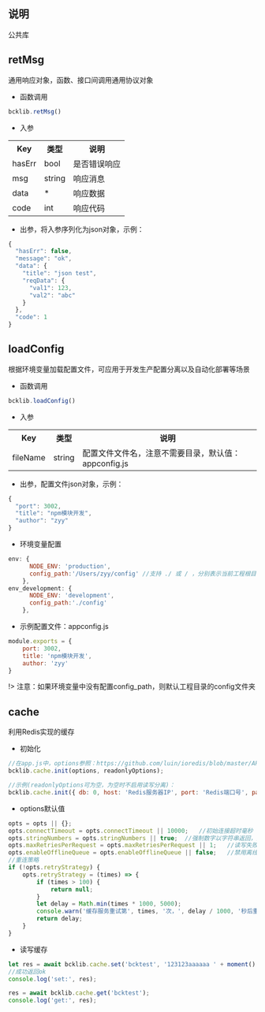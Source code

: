 ## 说明
公共库

## retMsg
通用响应对象，函数、接口间调用通用协议对象
- 函数调用
```javascript
bcklib.retMsg()
```

- 入参
<table data-hy-role="doctbl">
    <tr>
        <th>Key</th>
        <th>类型</th>
        <th>说明</th>
    </tr>
    <tr>
        <td>hasErr</td>
        <td>bool</td>
        <td>是否错误响应</td>
    </tr>
    <tr>
        <td>msg</td>
        <td>string</td>
        <td>响应消息</td>
    </tr>
    <tr>
        <td>data</td>
        <td>*</td>
        <td>响应数据</td>
    </tr>
    <tr>
        <td>code</td>
        <td>int</td>
        <td>响应代码</td>
    </tr>
</table>

- 出参，将入参序列化为json对象，示例：
```javascript
{
  "hasErr": false,
  "message": "ok",
  "data": {
    "title": "json test",
    "reqData": {
      "val1": 123,
      "val2": "abc"
    }
  },
  "code": 1
}
```

## loadConfig
根据环境变量加载配置文件，可应用于开发生产配置分离以及自动化部署等场景
- 函数调用
```javascript
bcklib.loadConfig()
```

- 入参
<table data-hy-role="doctbl">
    <tr>
        <th>Key</th>
        <th>类型</th>
        <th>说明</th>
    </tr>
    <tr>
        <td>fileName</td>
        <td>string</td>
        <td>配置文件文件名，注意不需要目录，默认值：appconfig.js</td>
    </tr>
</table>

- 出参，配置文件json对象，示例：
```javascript
{
  "port": 3002,
  "title": "npm模块开发",
  "author": "zyy"
}
```

- 环境变量配置
```javascript
env: {
      NODE_ENV: 'production',
      config_path:'/Users/zyy/config' //支持 ./ 或 / ，分别表示当前工程根目录和系统根目录
    },
env_development: {
      NODE_ENV: 'development',
      config_path:'./config'
    },
```

- 示例配置文件：appconfig.js
```javascript
module.exports = {
    port: 3002,
    title: 'npm模块开发',
    author: 'zyy'
}
```
!> 注意：如果环境变量中没有配置config_path，则默认工程目录的config文件夹

## cache
利用Redis实现的缓存

- 初始化

```javascript
//在app.js中，options参照：https://github.com/luin/ioredis/blob/master/API.md#new-redisport-host-options
bcklib.cache.init(options, readonlyOptions);

//示例(readonlyOptions可为空，为空时不启用读写分离)：
bcklib.cache.init({ db: 0, host: 'Redis服务器IP', port: 'Redis端口号', password: '密码' });
```

- options默认值

```javascript
opts = opts || {};
opts.connectTimeout = opts.connectTimeout || 10000;   //初始连接超时毫秒
opts.stringNumbers = opts.stringNumbers || true;  //强制数字以字符串返回，解决大数字溢出
opts.maxRetriesPerRequest = opts.maxRetriesPerRequest || 1;   //读写失败重试次数
opts.enableOfflineQueue = opts.enableOfflineQueue || false;   //禁用离线队列
//重连策略
if (!opts.retryStrategy) {
    opts.retryStrategy = (times) => {
        if (times > 100) {
            return null;
        }
        let delay = Math.min(times * 1000, 5000);
        console.warn('缓存服务重试第', times, '次，', delay / 1000, '秒后重试');
        return delay;
    }
}
```

- 读写缓存

```javascript
let res = await bcklib.cache.set('bcktest', '123123aaaaaa ' + moment().format('YYYY-MM-DD HH:mm:ss'));
//成功返回ok
console.log('set:', res);

res = await bcklib.cache.get('bcktest');
console.log('get:', res);
```